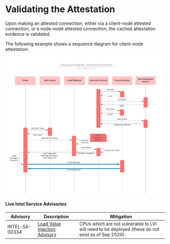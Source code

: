 # Validating the Attestation

Upon making an attested connection, either via a client-node attested connection, or a node-node attested connection, the cached attestation evidence is validated.

The following example shows a sequence diagram for client-node attestation:

![An example of a sequence diagram for client-node attestation.](../.gitbook/assets/client-node-attestation1.png)

#### Live Intel Service Advisories

| Advisory       | Description                                                                                                            | Mitigation                                                                                         |
| -------------- | ---------------------------------------------------------------------------------------------------------------------- | -------------------------------------------------------------------------------------------------- |
| INTEL-SA-00334 | [Load Value Injection Advisory](https://www.intel.com/content/www/us/en/security-center/advisory/intel-sa-00334.html)  | CPUs which are not vulnerable to LVI will need to be deployed (these do not exist as of Sep 2020). |
